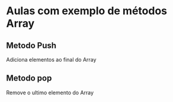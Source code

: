 # Aulas com exemplo de métodos Array

## Metodo Push
Adiciona elementos ao final do Array

## Metodo pop
Remove o ultimo elemento do Array